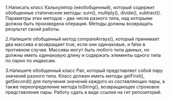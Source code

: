 1.Написать класс Калькулятор (необобщенный), который содержит обобщенные статические методы: sum(), multiply(), divide(), subtract(). Параметры этих методов – два числа разного типа, над которыми должна быть произведена операция. Методы должны возвращать результат своей работы.

2.Напишите обобщенный метод compareArrays(), который принимает два массива и возвращает true, если они одинаковые, и false в противном случае. Массивы могут быть любого типа данных, но должны иметь одинаковую длину и содержать элементы одного типа по парно по индексам.

3.Напишите обобщенный класс Pair, который представляет собой пару значений разного типа. Класс должен иметь методы getFirst(), getSecond() для получения значений каждого из составляющих пары, а также переопределение метода toString(), возвращающее строковое представление пары. Работу сдать в виде ссылки на гит репозиторий.
